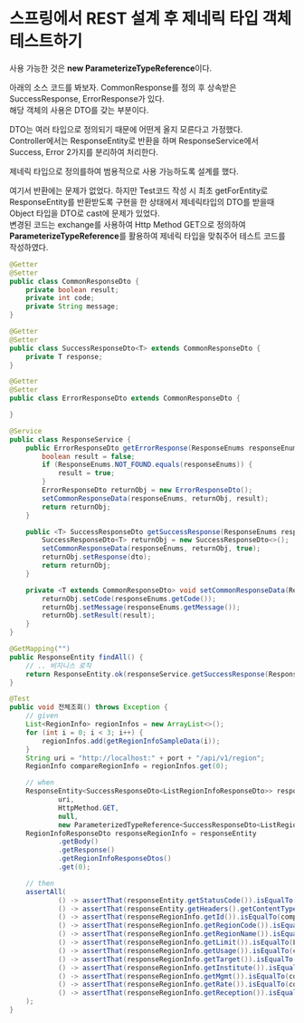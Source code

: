 # 스프링에서 REST 설계 후 제네릭 타입 객체 테스트하기

사용 가능한 것은 **new ParameterizeTypeReference**이다.  

아래의 소스 코드를 봐보자.
CommonResponse를 정의 후 상속받은 SuccessResponse, ErrorResponse가 있다.  
해당 객체의 사용은 DTO를 갖는 부분이다.  

DTO는 여러 타입으로 정의되기 때문에 어떤게 올지 모른다고 가정했다.  
Controller에서는 ResponseEntity로 반환을 하며 ResponseService에서 Success, Error 2가지를 분리하여 처리한다.  

제네릭 타입으로 정의를하여 범용적으로 사용 가능하도록 설계를 했다.  

여기서 반환에는 문제가 없었다. 하지만 Test코드 작성 시 최초 getForEntity로 ResponseEntity를 반환받도록 구현을 한 상태에서 제네릭타입의 DTO를 받을때 Object 타입을 DTO로 cast에 문제가 있었다.  
변경된 코드는 exchange를 사용하여 Http Method GET으로 정의하여 **ParameterizeTypeReference**를 활용하여 제네릭 타입을 맞춰주어 테스트 코드를 작성하였다.  

```java
@Getter
@Setter
public class CommonResponseDto {
    private boolean result;
    private int code;
    private String message;
}

@Getter
@Setter
public class SuccessResponseDto<T> extends CommonResponseDto {
    private T response;
}

@Getter
@Setter
public class ErrorResponseDto extends CommonResponseDto {

}
```

```java
@Service
public class ResponseService {
    public ErrorResponseDto getErrorResponse(ResponseEnums responseEnums) {
        boolean result = false;
        if (ResponseEnums.NOT_FOUND.equals(responseEnums)) {
            result = true;
        }
        ErrorResponseDto returnObj = new ErrorResponseDto();
        setCommonResponseData(responseEnums, returnObj, result);
        return returnObj;
    }

    public <T> SuccessResponseDto getSuccessResponse(ResponseEnums responseEnums, T dto) {
        SuccessResponseDto<T> returnObj = new SuccessResponseDto<>();
        setCommonResponseData(responseEnums, returnObj, true);
        returnObj.setResponse(dto);
        return returnObj;
    }

    private <T extends CommonResponseDto> void setCommonResponseData(ResponseEnums responseEnums, T returnObj, boolean result) {
        returnObj.setCode(responseEnums.getCode());
        returnObj.setMessage(responseEnums.getMessage());
        returnObj.setResult(result);
    }
}
```


```java
@GetMapping("")
public ResponseEntity findAll() {
    // .. 비지니스 로직
    return ResponseEntity.ok(responseService.getSuccessResponse(ResponseEnums.OK, dto));
}
```

```java
@Test
public void 전체조회() throws Exception {
    // given
    List<RegionInfo> regionInfos = new ArrayList<>();
    for (int i = 0; i < 3; i++) {
        regionInfos.add(getRegionInfoSampleData(i));
    }
    String uri = "http://localhost:" + port + "/api/v1/region";
    RegionInfo compareRegionInfo = regionInfos.get(0);

    // when
    ResponseEntity<SuccessResponseDto<ListRegionInfoResponseDto>> responseEntity = restTemplate.exchange(
            uri,
            HttpMethod.GET,
            null,
            new ParameterizedTypeReference<SuccessResponseDto<ListRegionInfoResponseDto>>() {});
    RegionInfoResponseDto responseRegionInfo = responseEntity
            .getBody()
            .getResponse()
            .getRegionInfoResponseDtos()
            .get(0);

    // then
    assertAll(
            () -> assertThat(responseEntity.getStatusCode()).isEqualTo(HttpStatus.OK),
            () -> assertThat(responseEntity.getHeaders().getContentType()).isEqualTo(MediaType.APPLICATION_JSON),
            () -> assertThat(responseRegionInfo.getId()).isEqualTo(compareRegionInfo.getId()),
            () -> assertThat(responseRegionInfo.getRegionCode()).isEqualTo(compareRegionInfo.getRegion().getCode()),
            () -> assertThat(responseRegionInfo.getRegionName()).isEqualTo(compareRegionInfo.getRegion().getName()),
            () -> assertThat(responseRegionInfo.getLimit()).isEqualTo(LimitKeywordEnums.convertLimitNumberToString(compareRegionInfo.getLimit())),
            () -> assertThat(responseRegionInfo.getUsage()).isEqualTo(compareRegionInfo.getUsage()),
            () -> assertThat(responseRegionInfo.getTarget()).isEqualTo(compareRegionInfo.getTarget()),
            () -> assertThat(responseRegionInfo.getInstitute()).isEqualTo(compareRegionInfo.getInstitute()),
            () -> assertThat(responseRegionInfo.getMgmt()).isEqualTo(compareRegionInfo.getMgmt()),
            () -> assertThat(responseRegionInfo.getRate()).isEqualTo(compareRegionInfo.getRate()),
            () -> assertThat(responseRegionInfo.getReception()).isEqualTo(compareRegionInfo.getReception())
    );
}
```